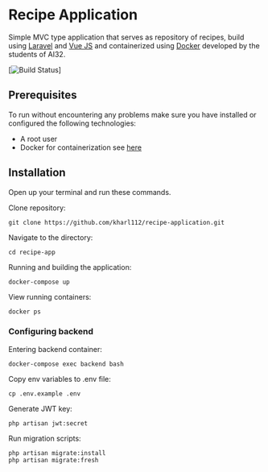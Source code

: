 # Recipe Application
Simple MVC type application that serves as repository of recipes, build using [Laravel](https://laravel.com/) and [Vue JS](https://vuejs.org/) and containerized using [Docker](https://www.docker.com/) developed by the students of AI32.  

[![Build Status](https://github.com/kharl112/recipe-application.git)]
## Prerequisites
To run without encountering any problems make sure you have installed or configured the following technologies:

- A root user
- Docker for containerization see [here](https://docs.docker.com/get-docker/)

## Installation
Open up your terminal and run these commands.

Clone repository:
```
git clone https://github.com/kharl112/recipe-application.git
```

Navigate to the directory:
```
cd recipe-app
```

Running and building the application:
```
docker-compose up
```

View running containers:
```
docker ps
```

### Configuring backend

Entering backend container:
```
docker-compose exec backend bash
```

Copy env variables to .env file:
```
cp .env.example .env
```

Generate JWT key:
```
php artisan jwt:secret
```

Run migration scripts:
```
php artisan migrate:install
php artisan migrate:fresh
```





